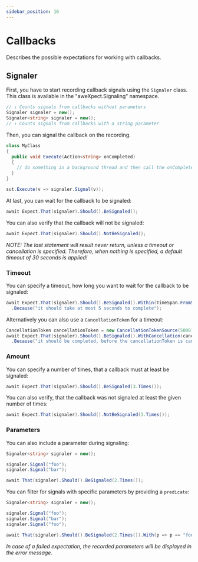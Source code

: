 ```yaml
---
sidebar_position: 16
---
```


# Callbacks

Describes the possible expectations for working with callbacks.

## Signaler

First, you have to start recording callback signals using the `Signaler` class. This class is available in the "aweXpect.Signaling" namespace.

```csharp
// ↓ Counts signals from callbacks without parameters
Signaler signaler = new();
Signaler<string> signaler = new();
// ↑ Counts signals from callbacks with a string parameter
```

Then, you can signal the callback on the recording.

```csharp
class MyClass
{
  public void Execute(Action<string> onCompleted)
  {
    // do something in a background thread and then call the onCompleted callback
  }
}

sut.Execute(v => signaler.Signal(v));
```

At last, you can wait for the callback to be signaled:

```csharp
await Expect.That(signaler).Should().BeSignaled();
```

You can also verify that the callback will not be signaled:

```csharp
await Expect.That(signaler).Should().NotBeSignaled();
```

*NOTE: The last statement will result never return, unless a timeout or cancellation is specified.
Therefore, when nothing is specified, a default timeout of 30 seconds is applied!*

### Timeout

You can specify a timeout, how long you want to wait for the callback to be signaled:

```csharp
await Expect.That(signaler).Should().BeSignaled().Within(TimeSpan.FromSeconds(5))
  .Because("it should take at most 5 seconds to complete");
```

Alternatively you can also use a `CancellationToken` for a timeout:

```csharp
CancellationToken cancellationToken = new CancellationTokenSource(5000).Token;
await Expect.That(signaler).Should().BeSignaled().WithCancellation(cancellationToken)
  .Because("it should be completed, before the cancellationToken is cancelled");
```

### Amount

You can specify a number of times, that a callback must at least be signaled:

```csharp
await Expect.That(signaler).Should().BeSignaled(3.Times());
```

You can also verify, that the callback was not signaled at least the given number of times:

```csharp
await Expect.That(signaler).Should().NotBeSignaled(3.Times());
```

### Parameters

You can also include a parameter during signaling:

```csharp
Signaler<string> signaler = new();

signaler.Signal("foo");
signaler.Signal("bar");

await That(signaler).Should().BeSignaled(2.Times());
```

You can filter for signals with specific parameters by providing a `predicate`:
```csharp
Signaler<string> signaler = new();

signaler.Signal("foo");
signaler.Signal("bar");
signaler.Signal("foo");

await That(signaler).Should().BeSignaled(2.Times()).With(p => p == "foo");
```

*In case of a failed expectation, the recorded parameters will be displayed in the error message.*
